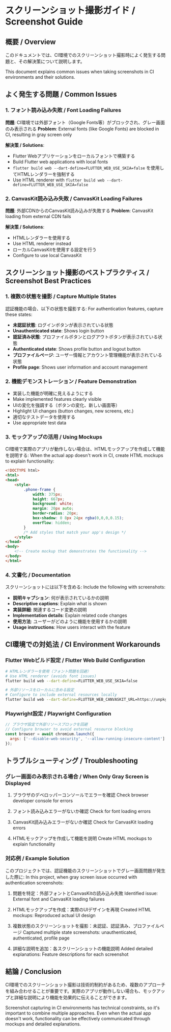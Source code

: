 # スクリーンショット撮影ガイド / Screenshot Guide

## 概要 / Overview

このドキュメントでは、CI環境でのスクリーンショット撮影時によく発生する問題と、その解決策について説明します。

This document explains common issues when taking screenshots in CI environments and their solutions.

## よく発生する問題 / Common Issues

### 1. フォント読み込み失敗 / Font Loading Failures

**問題**: CI環境では外部フォント（Google Fonts等）がブロックされ、グレー画面のみ表示される
**Problem**: External fonts (like Google Fonts) are blocked in CI, resulting in gray screen only

**解決策 / Solutions**:
- Flutter Webアプリケーションをローカルフォントで構築する
- Build Flutter web applications with local fonts
- `flutter build web --dart-define=FLUTTER_WEB_USE_SKIA=false` を使用してHTMLレンダラーを強制する
- Use HTML renderer with `flutter build web --dart-define=FLUTTER_WEB_USE_SKIA=false`

### 2. CanvasKit読み込み失敗 / CanvasKit Loading Failures

**問題**: 外部CDNからのCanvasKit読み込みが失敗する
**Problem**: CanvasKit loading from external CDN fails

**解決策 / Solutions**:
- HTMLレンダラーを使用する
- Use HTML renderer instead
- ローカルCanvasKitを使用する設定を行う
- Configure to use local CanvasKit

## スクリーンショット撮影のベストプラクティス / Screenshot Best Practices

### 1. 複数の状態を撮影 / Capture Multiple States

認証機能の場合、以下の状態を撮影する:
For authentication features, capture these states:

- **未認証状態**: ログインボタンが表示されている状態
- **Unauthenticated state**: Shows login button
- **認証済み状態**: プロファイルボタンとログアウトボタンが表示されている状態
- **Authenticated state**: Shows profile button and logout button
- **プロファイルページ**: ユーザー情報とアカウント管理機能が表示されている状態
- **Profile page**: Shows user information and account management

### 2. 機能デモンストレーション / Feature Demonstration

- 実装した機能が明確に見えるようにする
- Make implemented features clearly visible
- UIの変化を強調する（ボタンの変化、新しい画面等）
- Highlight UI changes (button changes, new screens, etc.)
- 適切なテストデータを使用する
- Use appropriate test data

### 3. モックアップの活用 / Using Mockups

CI環境で実際のアプリが動作しない場合は、HTMLモックアップを作成して機能を説明する:
When the actual app doesn't work in CI, create HTML mockups to explain functionality:

```html
<!DOCTYPE html>
<html>
<head>
    <style>
        .phone-frame { 
            width: 375px; 
            height: 667px; 
            background: white;
            margin: 20px auto;
            border-radius: 20px;
            box-shadow: 0 8px 24px rgba(0,0,0,0.15);
            overflow: hidden;
        }
        /* Add styles that match your app's design */
    </style>
</head>
<body>
    <!-- Create mockup that demonstrates the functionality -->
</body>
</html>
```

### 4. 文書化 / Documentation

スクリーンショットには以下を含める:
Include the following with screenshots:

- **説明キャプション**: 何が表示されているかの説明
- **Descriptive captions**: Explain what is shown
- **実装詳細**: 関連するコード変更の説明
- **Implementation details**: Explain related code changes
- **使用方法**: ユーザーがどのように機能を使用するかの説明
- **Usage instructions**: How users interact with the feature

## CI環境での対処法 / CI Environment Workarounds

### Flutter Webビルド設定 / Flutter Web Build Configuration

```bash
# HTMLレンダラーを使用（フォント問題を回避）
# Use HTML renderer (avoids font issues)
flutter build web --dart-define=FLUTTER_WEB_USE_SKIA=false

# 外部リソースをローカルに含める設定
# Configure to include external resources locally
flutter build web --dart-define=FLUTTER_WEB_CANVASKIT_URL=https://unpkg.com/canvaskit-wasm@0.37.2/bin/
```

### Playwright設定 / Playwright Configuration

```javascript
// ブラウザ設定で外部リソースブロックを回避
// Configure browser to avoid external resource blocking
const browser = await chromium.launch({
  args: ['--disable-web-security', '--allow-running-insecure-content']
});
```

## トラブルシューティング / Troubleshooting

### グレー画面のみ表示される場合 / When Only Gray Screen is Displayed

1. ブラウザのデベロッパーコンソールでエラーを確認
   Check browser developer console for errors

2. フォント読み込みエラーがないか確認
   Check for font loading errors

3. CanvasKit読み込みエラーがないか確認
   Check for CanvasKit loading errors

4. HTMLモックアップを作成して機能を説明
   Create HTML mockups to explain functionality

### 対応例 / Example Solution

このプロジェクトでは、認証機能のスクリーンショットでグレー画面問題が発生した際に:
In this project, when gray screen issue occurred with authentication screenshots:

1. 問題を特定：外部フォントとCanvasKitの読み込み失敗
   Identified issue: External font and CanvasKit loading failures

2. HTMLモックアップを作成：実際のUIデザインを再現
   Created HTML mockups: Reproduced actual UI design

3. 複数状態のスクリーンショットを撮影：未認証、認証済み、プロファイルページ
   Captured multiple state screenshots: unauthenticated, authenticated, profile page

4. 詳細な説明を追加：各スクリーンショットの機能説明
   Added detailed explanations: Feature descriptions for each screenshot

## 結論 / Conclusion

CI環境でのスクリーンショット撮影は技術的制約があるため、複数のアプローチを組み合わせることが重要です。実際のアプリが動作しない場合も、モックアップと詳細な説明により機能を効果的に伝えることができます。

Screenshot capturing in CI environments has technical constraints, so it's important to combine multiple approaches. Even when the actual app doesn't work, functionality can be effectively communicated through mockups and detailed explanations.